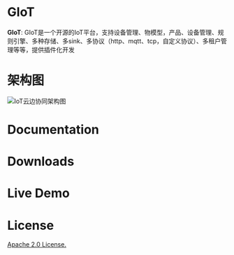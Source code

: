 GIoT
==========
**GIoT**: GIoT是一个开源的IoT平台，支持设备管理、物模型，产品、设备管理、规则引擎、多种存储、多sink、多协议（http、mqtt、tcp，自定义协议）、多租户管理等等，提供插件化开发
# 架构图
![IoT云边协同架构图](https://user-images.githubusercontent.com/11907624/111753822-41009900-88d2-11eb-9018-3d37dd2a9493.png)
# Documentation
# Downloads
# Live Demo
# License
[Apache 2.0 License.](LICENSE)
